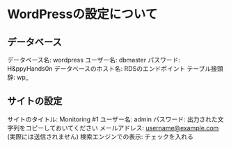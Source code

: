 # WordPressの設定について

## データベース

データベース名: wordpress
ユーザー名: dbmaster
パスワード: H&ppyHands0n
データベースのホスト名: RDSのエンドポイント
テーブル接頭辞: wp_

## サイトの設定

サイトのタイトル: Monitoring #1
ユーザー名: admin
パスワード: 出力された文字列をコピーしておいてください
メールアドレス: username@example.com (実際には送信されません)
検索エンジンでの表示: チェックを入れる